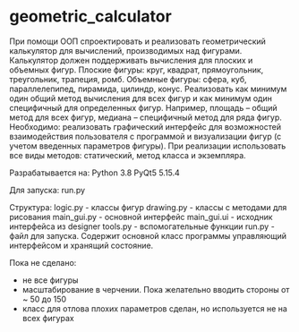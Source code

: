 # geometric_calculator

При помощи ООП спроектировать и реализовать геометрический калькулятор
для вычислений, производимых над фигурами. Калькулятор должен поддерживать вычисления для плоских и объемных фигур.
Плоские фигуры: круг, квадрат, прямоугольник, треугольник, трапеция, ромб.
Объемные фигуры: сфера, куб, параллелепипед, пирамида, цилиндр, конус.
Реализовать как минимум один общий метод вычисления для всех фигур и как минимум один специфичный для определенных фигур. 
Например, площадь – общий метод для всех фигур, медиана – специфичный метод для ряда фигур.
Необходимо: реализовать графический интерфейс для возможностей взаимодействия пользователя с программой и визуализации 
фигур (с учетом введенных параметров фигуры).
При реализации использовать все виды методов: статический, метод класса и экземпляра.

Разрабатывается на:
Python 3.8
PyQt5 5.15.4

Для запуска:
run.py

Структура:
logic.py - классы фигур
drawing.py - классы с методами для рисования
main_gui.py - основной интерфейс
main_gui.ui - исходник интерфейса из designer
tools.py - вспомогательные функции
run.py - файл для запуска. Содержит основной класс программы управляющий интерфейсом и хранящий состояние.

Пока не сделано:
- не все фигуры
- масштабирование в черчении. Пока желательно вводить стороны от ~ 50 до 150
- класс для отлова плохих параметров сделан, но используется не на всех фигурах  

